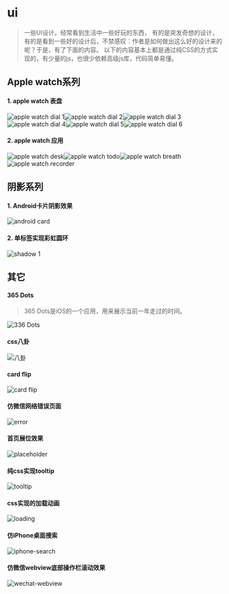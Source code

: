 # ui

> 一些UI设计。经常看到生活中一些好玩的东西， 有的是突发奇想的设计，有的是看到一些好的设计后，不禁感叹：作者是如何做出这么好的设计来的呢？于是，有了下面的内容。
> 以下的内容基本上都是通过纯CSS的方式实现的，有少量的js，也很少依赖高级js库，代码简单易懂。



## Apple watch系列

#### 1. apple watch 表盘
![apple watch dial 1](images/apple-watch-dial-1.png)![apple watch dial 2](images/apple-watch-dial-2.gif)![apple watch dial 3](images/apple-watch-dial-3.png)![apple watch dial 4](images/apple-watch-dial-4.png)![apple watch dial 5](images/apple-watch-dial-5.gif?v=3)![apple watch dial 6](images/apple-watch-dial-6.gif)


#### 2. apple watch 应用
![apple watch desk](images/apple-watch-desk.png)![apple watch todo](images/apple-watch-todo.gif)![apple watch breath](images/apple-watch-breath2.gif)![apple watch recorder](images/apple-watch-recorder.gif)


## 阴影系列

#### 1. Android卡片阴影效果
![android card](images/android-card.png)

#### 2. 单标签实现彩虹圆环
![shadow 1](images/shadow.png)

## 其它

#### 365 Dots
> 365 Dots是iOS的一个应用，用来展示当前一年走过的时间。

![336 Dots](images/5.jpg)

#### css八卦
![八卦](images/gossip.gif)

#### card flip
![card flip](images/1.gif)

#### 仿微信网络错误页面
![error](images/3.jpg)

#### 首页展位效果
![placeholder](images/4.jpg)

#### 纯css实现tooltip
![tooltip](images/tooltip.gif)

#### css实现的加载动画
![loading](images/loading.gif)

#### 仿iPhone桌面搜索
![iphone-search](images/iphone-search.gif)

#### 仿微信webview底部操作栏滚动效果
![wechat-webview](images/wechat-webview.gif)